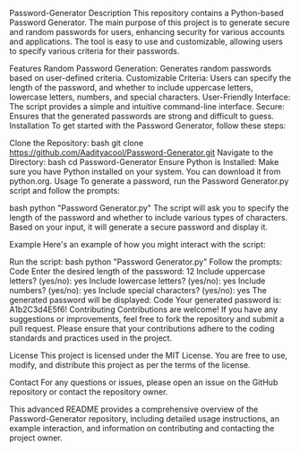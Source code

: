 Password-Generator
Description
This repository contains a Python-based Password Generator. The main purpose of this project is to generate secure and random passwords for users, enhancing security for various accounts and applications. The tool is easy to use and customizable, allowing users to specify various criteria for their passwords.

Features
Random Password Generation: Generates random passwords based on user-defined criteria.
Customizable Criteria: Users can specify the length of the password, and whether to include uppercase letters, lowercase letters, numbers, and special characters.
User-Friendly Interface: The script provides a simple and intuitive command-line interface.
Secure: Ensures that the generated passwords are strong and difficult to guess.
Installation
To get started with the Password Generator, follow these steps:

Clone the Repository:
bash
git clone https://github.com/Aadityacool/Password-Generator.git
Navigate to the Directory:
bash
cd Password-Generator
Ensure Python is Installed: Make sure you have Python installed on your system. You can download it from python.org.
Usage
To generate a password, run the Password Generator.py script and follow the prompts:

bash
python "Password Generator.py"
The script will ask you to specify the length of the password and whether to include various types of characters. Based on your input, it will generate a secure password and display it.

Example
Here's an example of how you might interact with the script:

Run the script:
bash
python "Password Generator.py"
Follow the prompts:
Code
Enter the desired length of the password: 12
Include uppercase letters? (yes/no): yes
Include lowercase letters? (yes/no): yes
Include numbers? (yes/no): yes
Include special characters? (yes/no): yes
The generated password will be displayed:
Code
Your generated password is: A1b2C3d4E5f6!
Contributing
Contributions are welcome! If you have any suggestions or improvements, feel free to fork the repository and submit a pull request. Please ensure that your contributions adhere to the coding standards and practices used in the project.

License
This project is licensed under the MIT License. You are free to use, modify, and distribute this project as per the terms of the license.

Contact
For any questions or issues, please open an issue on the GitHub repository or contact the repository owner.

This advanced README provides a comprehensive overview of the Password-Generator repository, including detailed usage instructions, an example interaction, and information on contributing and contacting the project owner.

